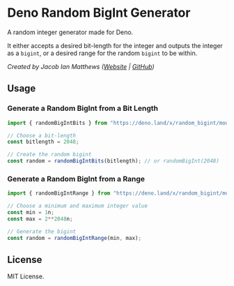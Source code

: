 # Deno Random BigInt Generator 
A random integer generator made for Deno. 

It either accepts a desired bit-length for the integer and outputs the integer as a `bigint`, or a desired range for the random `bigint` to be within.

*Created by Jacob Ian Matthews ([Website](https://jacobianmatthews.com)  | [GitHub](https://github.com/jacob-ian))*

## Usage

### Generate a Random BigInt from a Bit Length
```typescript
import { randomBigIntBits } from "https://deno.land/x/random_bigint/mod.ts";

// Choose a bit-length
const bitlength = 2048;

// Create the random bigint
const random = randomBigIntBits(bitlength); // or randomBigInt(2048)
```
### Generate a Random BigInt from a Range
```typescript
import { randomBigIntRange } from "https://deno.land/x/random_bigint/mod.ts"

// Choose a minimum and maximum integer value
const min = 1n;
const max = 2**2048n;

// Generate the bigint
const random = randomBigIntRange(min, max);
```

## License
MIT License.
